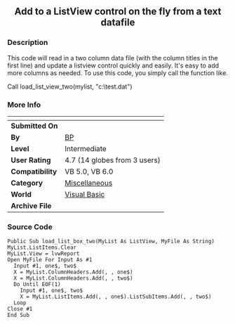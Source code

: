 ﻿<div align="center">

## Add to a ListView control on the fly from a text datafile


</div>

### Description

This code will read in a two column data file (with the column titles in the first line) and update a listview control quickly and easily. It's easy to add more columns as needed. To use this code, you simply call the function like.

Call load_list_view_two(mylist, "c:\test.dat")
 
### More Info
 


<span>             |<span>
---                |---
**Submitted On**   |
**By**             |[BP](https://github.com/Planet-Source-Code/PSCIndex/blob/master/ByAuthor/bp.md)
**Level**          |Intermediate
**User Rating**    |4.7 (14 globes from 3 users)
**Compatibility**  |VB 5\.0, VB 6\.0
**Category**       |[Miscellaneous](https://github.com/Planet-Source-Code/PSCIndex/blob/master/ByCategory/miscellaneous__1-1.md)
**World**          |[Visual Basic](https://github.com/Planet-Source-Code/PSCIndex/blob/master/ByWorld/visual-basic.md)
**Archive File**   |[](https://github.com/Planet-Source-Code/bp-add-to-a-listview-control-on-the-fly-from-a-text-datafile__1-13005/archive/master.zip)





### Source Code

```
Public Sub load_list_box_two(MyList As ListView, MyFile As String)
MyList.ListItems.Clear
MyList.View = lvwReport
Open MyFile For Input As #1
  Input #1, one$, two$
  X = MyList.ColumnHeaders.Add(, , one$)
  X = MyList.ColumnHeaders.Add(, , two$)
  Do Until EOF(1)
    Input #1, one$, two$
    X = MyList.ListItems.Add(, , one$).ListSubItems.Add(, , two$)
  Loop
Close #1
End Sub
```

